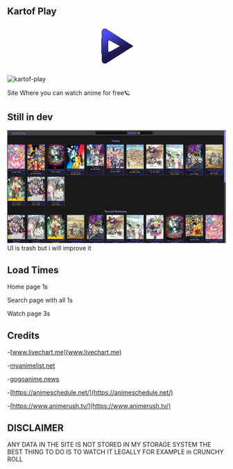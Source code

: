 

## Kartof Play
<p align="center">
<img src="./views/src/images/kartof-play.png">
</p>

![kartof-play](https://img.shields.io/github/languages/top/Kartofi/kartof-play)

Site Where you can watch anime for free🪐
## Still in dev
<img aling="center" src="./imgs/preview.png">
UI is trash but i will improve it

## Load Times
Home page  1s

Search page with all 1s

Watch page 3s

## Credits
-[www.livechart.me](www.livechart.me)

-[myanimelist.net](myanimelist.net)

-[gogoanime.news](gogoanime.news)

-[https://animeschedule.net/](https://animeschedule.net/)

-[https://www.animerush.tv/](https://www.animerush.tv/)

## DISCLAIMER
ANY DATA IN THE SITE IS NOT STORED IN MY STORAGE SYSTEM
THE BEST THING TO DO IS TO WATCH IT LEGALLY FOR EXAMPLE in CRUNCHY ROLL
